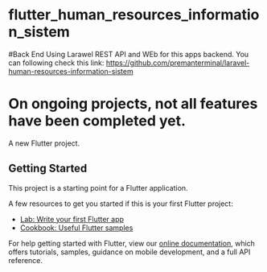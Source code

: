# flutter_human_resources_information_sistem

#Back End
Using Larawel REST API and WEb for this apps backend. 
You can following check this link:
https://github.com/premanterminal/laravel-human-resources-information-sistem


# On ongoing projects, not all features have been completed yet.

A new Flutter project.

## Getting Started

This project is a starting point for a Flutter application.

A few resources to get you started if this is your first Flutter project:

- [Lab: Write your first Flutter app](https://flutter.dev/docs/get-started/codelab)
- [Cookbook: Useful Flutter samples](https://flutter.dev/docs/cookbook)

For help getting started with Flutter, view our
[online documentation](https://flutter.dev/docs), which offers tutorials,
samples, guidance on mobile development, and a full API reference.


